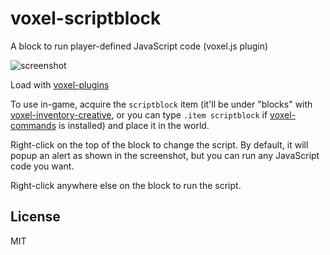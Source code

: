 # voxel-scriptblock

A block to run player-defined JavaScript code (voxel.js plugin)

![screenshot](http://i.imgur.com/JluMkoY.png "Screenshot")

Load with [voxel-plugins](https://github.com/deathcap/voxel-plugins)

To use in-game, acquire the `scriptblock` item
(it'll be under "blocks" with
[voxel-inventory-creative](https://github.com/voxel/voxel-inventory-creative),
or you can type `.item scriptblock` if
[voxel-commands](https://github.com/voxel/voxel-commands) is installed) and
place it in the world.

Right-click on the top of the block to change the script. By default, it will
popup an alert as shown in the screenshot, but you can run any JavaScript code
you want.

Right-click anywhere else on the block to run the script.

## License

MIT

